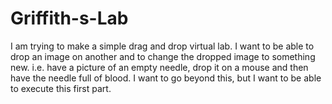 # Griffith-s-Lab
I am trying to make a simple drag and drop virtual lab.  I want to be able to drop an image on another and to change the dropped image to something new.  i.e.  have a picture of an empty needle, drop it on a mouse and then have the needle full of blood.  I want to go beyond this, but I want to be able to execute this first part.
